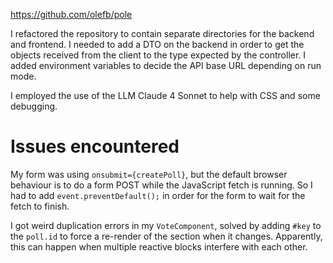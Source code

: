 https://github.com/olefb/pole

I refactored the repository to contain separate directories for the backend and frontend. I needed to add a DTO on the backend in order to get the objects received from the client to the type expected by the controller. I added environment variables to decide the API base URL depending on run mode.

I employed the use of the LLM Claude 4 Sonnet to help with CSS and some debugging.

# Issues encountered
My form was using `onsubmit={createPoll}`, but the default browser behaviour is to do a form POST while the JavaScript fetch is running. So I had to add `event.preventDefault();` in order for the form to wait for the fetch to finish.

I got weird duplication errors in my `VoteComponent`, solved by adding `#key` to the `poll.id` to force a re-render of the section when it changes. Apparently, this can happen when multiple reactive blocks interfere with each other.